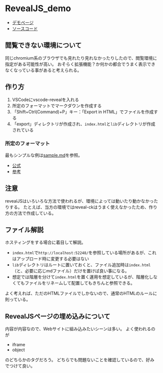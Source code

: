 # RevealJS_demo
- [デモページ](https://shimajima-eiji.github.io/RevealJS_demo)
- [ソースコード](https://github.com/shimajima-eiji/RevealJS_demo)

## 閲覧できない環境について
同じchromium系のブラウザでも見れたり見れなかったりしたので、閲覧環境に指定がある可能性が高い。
おそらく拡張機能？か何かの都合でうまく表示できなくなっている事があると考えられる。

## 作り方
1. VSCodeにvscode-revealを入れる
2. 所定のフォーマットでマークダウンを作成する
3. 「Shift+Ctrl(Command)+P」キー：「Export in HTML」でファイルを作成する
4. 「export」ディレクトリが作成され、`index.html`と`lib`ディレクトリが作成されている

### 所定のフォーマット
最もシンプルな例は[sample.md](https://github.com/shimajima-eiji/RevealJS_demo/blob/main/sample.md)を参照。

- [公式](https://github.com/hakimel/reveal.js/)
- [参考](https://zatsugaku-engineer.com/html-css-javascript/reveal-js)

## 注意
revealJSはいろいろな方法で使われるが、環境によっては動いたり動かなかったりする。
たとえば、当方の環境ではreveal-ckはうまく使えなかったため、作り方の方法で作成している。

## ファイル解説
ホスティングをする場合に着目して解説。

- `index.html`で`http://localhost:52248/`を参照している場所があるが、これはアップロード時に変更する必要はない
- `lib`ディレクトリはルートに置いておくと、ファイル追加時は`index.html`（と、必要に応じmdファイル）だけを置けば良い事になる。
- 想定では階層を分けて`index.html`を置く運用を想定しているが、階層化しなくてもファイルをリネームして配置してもきちんと参照できる。

よく考えれば、ただのHTMLファイルでしかないので、通常のHTMLのルールに則っている。

## RevealJSページの埋め込みについて
内容が内容なので、Webサイトに組み込みたいシーンは多い。
よく使われるのが

- iframe
- object

のどちらかのタグだろう。
どちらでも問題ないことを確認しているので、好みでつけて良い。
